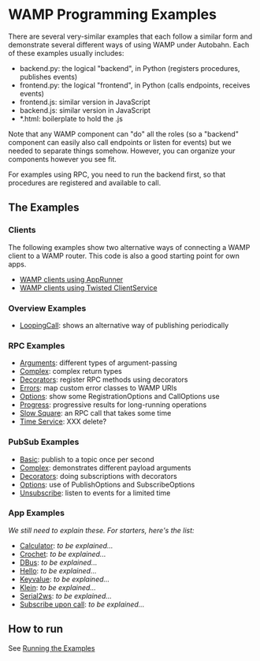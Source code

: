 # WAMP Programming Examples

There are several very-similar examples that each follow a similar form and demonstrate several different ways of using WAMP under Autobahn. Each of these examples usually includes:

- backend.py: the logical "backend", in Python (registers procedures, publishes events)
- frontend.py: the logical "frontend", in Python (calls endpoints, receives events)
- frontend.js: similar version in JavaScript
- backend.js: similar version in JavaScript
- *.html: boilerplate to hold the .js

Note that any WAMP component can "do" all the roles (so a "backend" component can easily also call endpoints or listen for events) but we needed to separate things somehow. However, you can organize your components however you see fit.

For examples using RPC, you need to run the backend first, so that procedures are registered and available to call.

## The Examples

### Clients

The following examples show two alternative ways of connecting a WAMP client to a WAMP router. This code is also a good starting point for own apps.

 * [WAMP clients using AppRunner](client_using_apprunner.py)
 * [WAMP clients using Twisted ClientService](client_using_clientservice.py)

### Overview Examples
 * [LoopingCall](overview): shows an alternative way of publishing periodically

### RPC Examples

  * [Arguments](rpc/arguments): different types of argument-passing
  * [Complex](rpc/complex): complex return types
  * [Decorators](rpc/decorators): register RPC methods using decorators
  * [Errors](rpc/errors): map custom error classes to WAMP URIs
  * [Options](rpc/options): show some RegistrationOptions and CallOptions use
  * [Progress](rpc/progress): progressive results for long-running operations
  * [Slow Square](rpc/slowsquare): an RPC call that takes some time
  * [Time Service](rpc/timeservice): XXX delete?

### PubSub Examples

  * [Basic](pubsub/basic): publish to a topic once per second
  * [Complex](pubsub/complex): demonstrates different payload arguments
  * [Decorators](pubsub/decorators): doing subscriptions with decorators
  * [Options](pubsub/options): use of PublishOptions and SubscribeOptions
  * [Unsubscribe](pubsub/unsubscribe): listen to events for a limited time

### App Examples

_We still need to explain these. For starters, here's the list:_

  * [Calculator](app/calculator): _to be explained..._
  * [Crochet](app/crochet): _to be explained..._
  * [DBus](app/dbus): _to be explained..._
  * [Hello](app/hello): _to be explained..._
  * [Keyvalue](app/keyvalue): _to be explained..._
  * [Klein](app/klein): _to be explained..._
  * [Serial2ws](app/serial2ws): _to be explained..._
  * [Subscribe upon call](app/subscribe_upon_call): _to be explained..._

## How to run

See [Running the Examples](../../running-the-examples.md)
